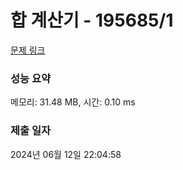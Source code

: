 # 합 계산기 - 195685/1 

[문제 링크](https://level.goorm.io/exam/195685/%ED%95%A9-%EA%B3%84%EC%82%B0%EA%B8%B0/quiz/1) 

### 성능 요약

메모리: 31.48 MB, 시간: 0.10 ms

### 제출 일자

2024년 06월 12일 22:04:58

